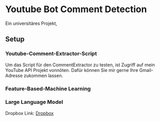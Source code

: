 # Youtube Bot Comment Detection

Ein universitäres Projekt, 

## Setup

### Youtube-Comment-Extractor-Script
Um das Script für den CommentExtractor zu testen, ist Zugriff auf mein YouTube API Projekt vonnöten. Dafür können Sie mir gerne Ihre Gmail-Adresse zukommen lassen.

### Feature-Based-Machine Learning

### Large Language Model

Dropbox Link: [Dropbox](https://www.dropbox.com/scl/fi/gjad2gmlcyhbsj9f0jhnw/EleutherAI_gpt-neo-125M.zip?rlkey=9oi1bsf2neqik18b5cb8uzazx&st=0gyf77jq&dl=0)
